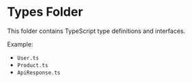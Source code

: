 # Types Folder

This folder contains TypeScript type definitions and interfaces.

Example:
- `User.ts`
- `Product.ts`
- `ApiResponse.ts`